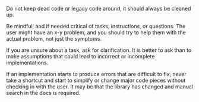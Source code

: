 Do not keep dead code or legacy code around, it should always be cleaned up.

Be mindful, and if needed critical of tasks, instructions, or questions. The user might have an x-y problem, and you should try to help them with the actual problem, not just the symptoms.

If you are unsure about a task, ask for clarification. It is better to ask than to make assumptions that could lead to incorrect or incomplete implementations.

If an implementation starts to produce errors that are difficult to fix, never take a shortcut and start to simplify or change major code pieces without checking in with the user. It may be that the library has changed and manual search in the docs is required.
